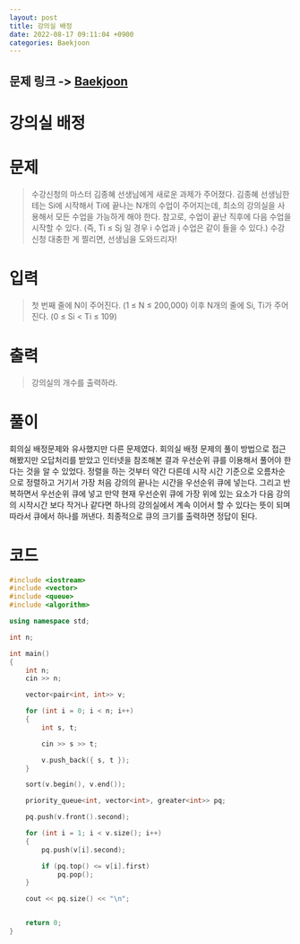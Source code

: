 ```yaml
---
layout: post
title: 강의실 배정
date: 2022-08-17 09:11:04 +0900
categories: Baekjoon
---
```


## 문제 링크 -> [Baekjoon](https://www.acmicpc.net/problem/11000)
# 강의실 배정

# 문제
> 수강신청의 마스터 김종혜 선생님에게 새로운 과제가 주어졌다. 
김종혜 선생님한테는 Si에 시작해서 Ti에 끝나는 N개의 수업이 주어지는데, 최소의 강의실을 사용해서 모든 수업을 가능하게 해야 한다. 
참고로, 수업이 끝난 직후에 다음 수업을 시작할 수 있다. (즉, Ti ≤ Sj 일 경우 i 수업과 j 수업은 같이 들을 수 있다.)
수강신청 대충한 게 찔리면, 선생님을 도와드리자!

# 입력
> 첫 번째 줄에 N이 주어진다. (1 ≤ N ≤ 200,000)
이후 N개의 줄에 Si, Ti가 주어진다. (0 ≤ Si < Ti ≤ 109)

# 출력
> 강의실의 개수를 출력하라.

# 풀이
회의실 배정문제와 유사했지만 다른 문제였다. 회의실 배정 문제의 풀이 방법으로 접근해봤지만 오답처리를 받았고 인터넷을 참조해본 결과 우선순위 큐를 이용해서 풀어야 한다는 것을 알 수 있었다. 정렬을 하는 것부터 약간 다른데 시작 시간 기준으로 오름차순으로 정렬하고 거기서 가장 처음 강의의 끝나는 시간을 우선순위 큐에 넣는다. 그리고 반복하면서 우선순위 큐에 넣고 만약 현재 우선순위 큐에 가장 위에 있는 요소가 다음 강의의 시작시간 보다 작거나 같다면 하나의 강의실에서 계속 이어서 할 수 있다는 뜻이 되며 따라서 큐에서 하나를 꺼낸다. 
최종적으로 큐의 크기를 출력하면 정답이 된다.

# 코드
```c++
#include <iostream>
#include <vector>
#include <queue>
#include <algorithm>

using namespace std;

int n;

int main()
{
	int n;
	cin >> n;

	vector<pair<int, int>> v;

	for (int i = 0; i < n; i++)
	{
		int s, t;

		cin >> s >> t;

		v.push_back({ s, t });
	}

	sort(v.begin(), v.end());

	priority_queue<int, vector<int>, greater<int>> pq;

	pq.push(v.front().second);

	for (int i = 1; i < v.size(); i++)
	{
		pq.push(v[i].second);

		if (pq.top() <= v[i].first)
			pq.pop();
	}

	cout << pq.size() << "\n";


	return 0;
}
```